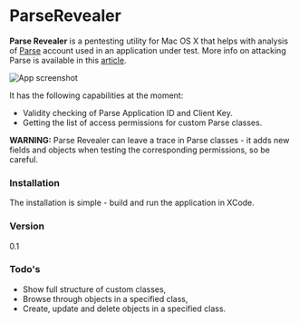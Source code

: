 # ParseRevealer

**Parse Revealer** is a pentesting utility for Mac OS X that helps with analysis of [Parse] account used in an application under test. More info on attacking Parse is available in this [article].

![App screenshot](http://habrastorage.org/files/cb5/e53/478/cb5e534788e145188a96cca09fdeecd1.png)

It has the following capabilities at the moment:
- Validity checking of Parse Application ID and Client Key.
- Getting the list of access permissions for custom Parse classes.

**WARNING:** Parse Revealer can leave a trace in Parse classes - it adds new fields and objects when testing the corresponding permissions, so be careful.

### Installation
The installation is simple - build and run the application in XCode.

### Version
0.1

### Todo's
- Show full structure of custom classes,
- Browse through objects in a specified class,
- Create, update and delete objects in a specified class.

[Parse]:http://parse.com
[article]:http://highaltitudehacks.com/2015/01/24/ios-application-security-part-38-attacking-apps-using-parse/
